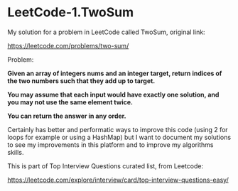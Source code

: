 # LeetCode-1.TwoSum

My solution for a problem in LeetCode called TwoSum, original link: 

https://leetcode.com/problems/two-sum/

Problem:

<b>Given an array of integers nums and an integer target, return indices of the two numbers such that they add up to target.

You may assume that each input would have exactly one solution, and you may not use the same element twice.

You can return the answer in any order.</b>

Certainly has better and performatic ways to improve this code (using 2 for loops for example or using a HashMap) but I want to document my solutions
to see my improvements in this platform and to improve my algorithms skills.

This is part of Top Interview Questions curated list, from Leetcode:

https://leetcode.com/explore/interview/card/top-interview-questions-easy/
